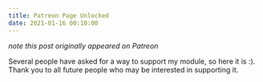 ```yaml
---
title: Patreon Page Unlocked
date: 2021-01-16 00:10:00
---
```


*note this post originally appeared on Patreon*

Several people have asked for a way to support my module, so here it is :). Thank you to all future people who may be interested in supporting it.
